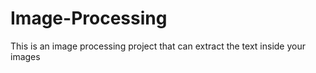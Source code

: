 # Image-Processing
This is an image processing project that can extract the text inside your images

